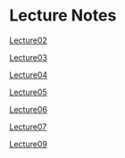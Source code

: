 Lecture Notes
======
[Lecture02](https://www.notion.so/bluecandle/cs231n-2017-lecture2-de5b63768310463593c4172de4211641)

[Lecture03](https://www.notion.so/bluecandle/CS231n-2017-lecture3-a167e077f2ea4a8aaf59fd0a508013cf)

[Lecture04](https://www.notion.so/bluecandle/CS231n-2017-lecture-4-a811af74622f452c9d3c7fc546254256)

[Lecture05](https://www.notion.so/bluecandle/CS231n-2017-lecture5-9d52c2263f6c4ddcbabd41e73a7583f4)

[Lecture06](https://www.notion.so/bluecandle/CS231n-2017-lecture6-a91ea7e3cd754888b91b8cdb27d30fc5)

[Lecture07](https://www.notion.so/bluecandle/CS231n-2017-lecture7-d3f41315e5444b179a407389648e0eba)

[Lecture09](https://www.notion.so/bluecandle/CS231n-2017-lecture9-1e615e9e098942ce852493e1e400a96e)
